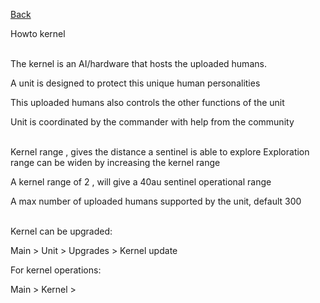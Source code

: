 [Back](https://greengolem.github.io/StructuraHowtos)

Howto kernel<br><br>

The kernel is an AI/hardware that hosts the uploaded humans.

A unit is designed to protect this unique human personalities

This uploaded humans also controls the other functions of the unit

Unit is coordinated by the commander with help from the community
<br><br>

Kernel range , gives the distance a sentinel is able to explore
Exploration range can be widen by increasing the kernel range

A kernel range of 2 , will give a 40au sentinel operational range

A max number of uploaded humans supported by the unit, default 300
<br><br>

Kernel can be upgraded:

Main > Unit > Upgrades > Kernel update

For kernel operations:

Main > Kernel >
